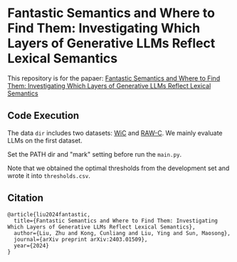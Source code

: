 # Fantastic Semantics and Where to Find Them: Investigating Which Layers of Generative LLMs Reflect Lexical Semantics

This repository is for the papaer: [Fantastic Semantics and Where to Find Them: Investigating Which Layers of Generative LLMs Reflect Lexical Semantics](https://arxiv.org/abs/2403.01509)

## Code Execution

The data `dir` includes two datasets: [WiC](https://pilehvar.github.io/wic/) and [RAW-C](https://github.com/seantrott/raw-c). We mainly evaluate LLMs on the first dataset.

Set the PATH dir and "mark" setting before run the `main.py`.

Note that we obtained the optimal thresholds from the development set and wrote it into `thresholds.csv`.

## Citation

```
@article{liu2024fantastic,
  title={Fantastic Semantics and Where to Find Them: Investigating Which Layers of Generative LLMs Reflect Lexical Semantics},
  author={Liu, Zhu and Kong, Cunliang and Liu, Ying and Sun, Maosong},
  journal={arXiv preprint arXiv:2403.01509},
  year={2024}
}
```